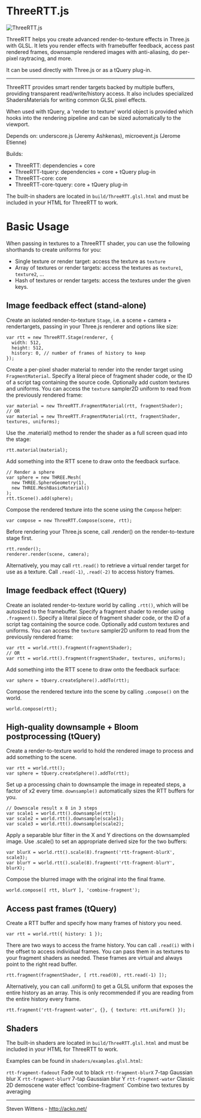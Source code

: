 ThreeRTT.js
==========

![ThreeRTT.js](https://raw.github.com/unconed/ThreeRTT.js/master/misc/ThreeRTT.png)

ThreeRTT helps you create advanced render-to-texture effects in Three.js with GLSL. It lets you render effects with framebuffer feedback, access past rendered frames, downsample rendered images with anti-aliasing, do per-pixel raytracing, and more.

It can be used directly with Three.js or as a tQuery plug-in.

* * *

ThreeRTT provides smart render targets backed by multiple buffers, providing transparent read/write/history access. It also includes specialized ShadersMaterials for writing common GLSL pixel effects.

When used with tQuery, a 'render to texture' world object is provided which hooks into the rendering pipeline and can be sized automatically to the viewport.

Depends on: underscore.js (Jeremy Ashkenas), microevent.js (Jerome Etienne)

Builds:

 * ThreeRTT: dependencies + core
 * ThreeRTT-tquery: dependencies + core + tQuery plug-in
 * ThreeRTT-core: core
 * ThreeRTT-core-tquery: core + tQuery plug-in

The built-in shaders are located in `build/ThreeRTT.glsl.html` and must be included in your HTML for ThreeRTT to work.

Basic Usage
===

When passing in textures to a ThreeRTT shader, you can use the following shorthands to create uniforms for you:

* Single texture or render target: access the texture as `texture`
* Array of textures or render targets: access the textures as `texture1`, `texture2`, ...
* Hash of textures or render targets: access the textures under the given keys.

Image feedback effect (stand-alone)
---

Create an isolated render-to-texture `Stage`, i.e. a scene + camera + rendertargets, passing in your Three.js renderer and options like size:

```
var rtt = new ThreeRTT.Stage(renderer, {
  width: 512,
  height: 512,
  history: 0, // number of frames of history to keep
});
```

Create a per-pixel shader material to render into the render target using `FragmentMaterial`. Specify a literal piece of fragment shader code, or the ID of a script tag containing the source code. Optionally add custom textures and uniforms. You can access the `texture` sampler2D uniform to read from the previously rendered frame:

```
var material = new ThreeRTT.FragmentMaterial(rtt, fragmentShader);
// OR
var material = new ThreeRTT.FragmentMaterial(rtt, fragmentShader, textures, uniforms);
```

Use the .material() method to render the shader as a full screen quad into the stage:

```
rtt.material(material);
```

Add something into the RTT scene to draw onto the feedback surface.
```
// Render a sphere
var sphere = new THREE.Mesh(
  new THREE.SphereGeometry(1),
  new THREE.MeshBasicMaterial()
);
rtt.tScene().add(sphere);
```

Compose the rendered texture into the scene using the `Compose` helper:

```
var compose = new ThreeRTT.Compose(scene, rtt);
```

Before rendering your Three.js scene, call .render() on the render-to-texture stage first.
```
rtt.render();
renderer.render(scene, camera);
```

Alternatively, you may call `rtt.read()` to retrieve a virtual render target for use as a texture. Call `.read(-1)`, `.read(-2)` to access history frames.

Image feedback effect (tQuery)
---

Create an isolated render-to-texture world by calling `.rtt()`, which will be autosized to the framebuffer. Specify a fragment shader to render using `.fragment()`. Specify a literal piece of fragment shader code, or the ID of a script tag containing the source code. Optionally add custom textures and uniforms. You can access the `texture` sampler2D uniform to read from the previously rendered frame:

```
var rtt = world.rtt().fragment(fragmentShader);
// OR
var rtt = world.rtt().fragment(fragmentShader, textures, uniforms);
```

Add something into the RTT scene to draw onto the feedback surface:
```
var sphere = tQuery.createSphere().addTo(rtt);
```

Compose the rendered texture into the scene by calling `.compose()` on the world.
```
world.compose(rtt);
```

High-quality downsample + Bloom postprocessing (tQuery)
-------

Create a render-to-texture world to hold the rendered image to process and add something to the scene.

```
var rtt = world.rtt();
var sphere = tQuery.createSphere().addTo(rtt);
```

Set up a processing chain to downsample the image in repeated steps, a factor of x2 every time. `downsample()` automatically sizes the RTT buffers for you.

```
// Downscale result x 8 in 3 steps
var scale1 = world.rtt().downsample(rtt);
var scale2 = world.rtt().downsample(scale1);
var scale3 = world.rtt().downsample(scale2);
```

Apply a separable blur filter in the X and Y directions on the downsampled image. Use .scale() to set an appropriate derived size for the two buffers:

```
var blurX = world.rtt().scale(8).fragment('rtt-fragment-blurX', scale3);
var blurY = world.rtt().scale(8).fragment('rtt-fragment-blurY', blurX);
```

Compose the blurred image with the original into the final frame.
```
world.compose([ rtt, blurY ], 'combine-fragment');
```

Access past frames (tQuery)
---------------------------

Create a RTT buffer and specify how many frames of history you need.

```
var rtt = world.rtt({ history: 1 });
```

There are two ways to access the frame history. You can call `.read(i)` with i the offset to access individual frames. You can pass them in as textures to your fragment shaders as needed. These frames are virtual and always point to the right read buffer.

```
rtt.fragment(fragmentShader, [ rtt.read(0), rtt.read(-1) ]);
```

Alternatively, you can call .uniform() to get a GLSL uniform that exposes the entire history as an array. This is only recommended if you are reading from the entire history every frame.

```
rtt.fragment('rtt-fragment-water', {}, { texture: rtt.uniform() });
```



Shaders
-------

The built-in shaders are located in `build/ThreeRTT.glsl.html` and must be included in your HTML for ThreeRTT to work.

Examples can be found in `shaders/examples.glsl.html`:

`rtt-fragment-fadeout` Fade out to black
`rtt-fragment-blurX`   7-tap Gaussian blur X
`rtt-fragment-blurY` 7-tap Gaussian blur Y
`rtt-fragment-water` Classic 2D demoscene water effect
'combine-fragment` Combine two textures by averaging

* * *

Steven Wittens - http://acko.net/
